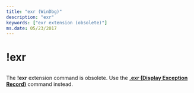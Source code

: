 ```yaml
---
title: "exr (WinDbg)"
description: "exr"
keywords: ["exr extension (obsolete)"]
ms.date: 05/23/2017
---
```


# !exr


## <span id="ddk__exr_dbg"></span><span id="DDK__EXR_DBG"></span>


The **!exr** extension command is obsolete. Use the [**.exr (Display Exception Record)**](-exr--display-exception-record-.md) command instead.

 

 






